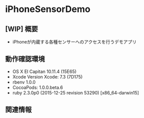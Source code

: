 # iPhoneSensorDemo

## [WIP] 概要

- iPhoneが内蔵する各種センサーへのアクセスを行うデモアプリ

## 動作確認環境

- OS X EI Capitan 10.11.4 (15E65)
- Xcode Version Xcode: 7.3 (7D175)
- rbenv 1.0.0
- CocoaPods: 1.0.0.beta.6
- ruby 2.3.0p0 (2015-12-25 revision 53290) [x86_64-darwin15]


## 関連情報
